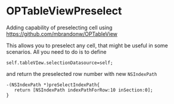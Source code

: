 # OPTableViewPreselect
Adding capability of preselecting cell using https://github.com/mbrandonw/OPTableView

This allows you to preselect any cell, that might be useful in some scenarios. All you need to do is to define

    self.tableVIew.selectionDatasource=self;
 

and return the preselected row number with new `NSIndexPath`

    -(NSIndexPath *)preSelectIndexPath{
       return [NSIndexPath indexPathForRow:10 inSection:0];
    }
